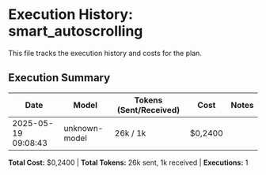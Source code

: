 # Execution History: smart_autoscrolling

This file tracks the execution history and costs for the plan.

<!-- EXECUTION_HISTORY_START -->
<!-- timestamp,model,tokensSent,tokensReceived,messageCost,sessionCost,summary -->
<!-- EXEC_DATA: 2025-05-19T09:08:43.185414800,unknown-model,26000,1700,0.1,0.24, -->
<!-- EXECUTION_HISTORY_END -->

## Execution Summary

| Date | Model | Tokens (Sent/Received) | Cost | Notes |
| ---- | ----- | --------------------- | ---- | ----- |
| 2025-05-19 09:08:43 | unknown-model | 26k / 1k | $0,2400 |  |

**Total Cost:** $0,2400 | **Total Tokens:** 26k sent, 1k received | **Executions:** 1
